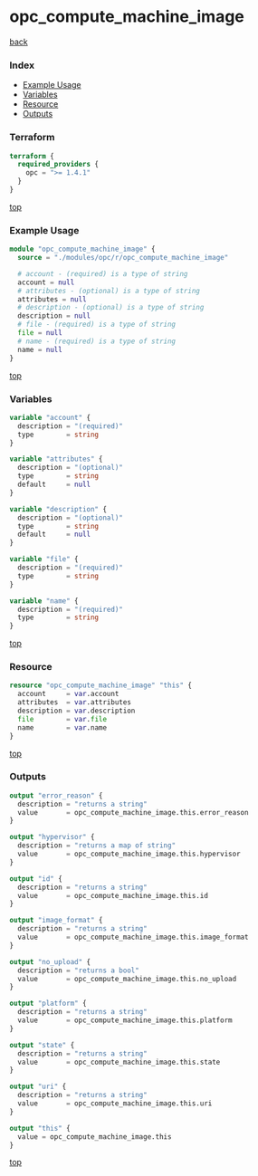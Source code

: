 # opc_compute_machine_image

[back](../opc.md)

### Index

- [Example Usage](#example-usage)
- [Variables](#variables)
- [Resource](#resource)
- [Outputs](#outputs)

### Terraform

```terraform
terraform {
  required_providers {
    opc = ">= 1.4.1"
  }
}
```

[top](#index)

### Example Usage

```terraform
module "opc_compute_machine_image" {
  source = "./modules/opc/r/opc_compute_machine_image"

  # account - (required) is a type of string
  account = null
  # attributes - (optional) is a type of string
  attributes = null
  # description - (optional) is a type of string
  description = null
  # file - (required) is a type of string
  file = null
  # name - (required) is a type of string
  name = null
}
```

[top](#index)

### Variables

```terraform
variable "account" {
  description = "(required)"
  type        = string
}

variable "attributes" {
  description = "(optional)"
  type        = string
  default     = null
}

variable "description" {
  description = "(optional)"
  type        = string
  default     = null
}

variable "file" {
  description = "(required)"
  type        = string
}

variable "name" {
  description = "(required)"
  type        = string
}
```

[top](#index)

### Resource

```terraform
resource "opc_compute_machine_image" "this" {
  account     = var.account
  attributes  = var.attributes
  description = var.description
  file        = var.file
  name        = var.name
}
```

[top](#index)

### Outputs

```terraform
output "error_reason" {
  description = "returns a string"
  value       = opc_compute_machine_image.this.error_reason
}

output "hypervisor" {
  description = "returns a map of string"
  value       = opc_compute_machine_image.this.hypervisor
}

output "id" {
  description = "returns a string"
  value       = opc_compute_machine_image.this.id
}

output "image_format" {
  description = "returns a string"
  value       = opc_compute_machine_image.this.image_format
}

output "no_upload" {
  description = "returns a bool"
  value       = opc_compute_machine_image.this.no_upload
}

output "platform" {
  description = "returns a string"
  value       = opc_compute_machine_image.this.platform
}

output "state" {
  description = "returns a string"
  value       = opc_compute_machine_image.this.state
}

output "uri" {
  description = "returns a string"
  value       = opc_compute_machine_image.this.uri
}

output "this" {
  value = opc_compute_machine_image.this
}
```

[top](#index)